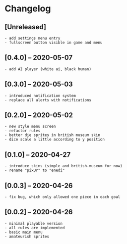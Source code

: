# Changelog

## [Unreleased]
    - add settings menu entry
    - fullscreen button visible in game and menu

## [0.4.0] – 2020-05-07
    - add AI player (white ai, black human)

## [0.3.0] – 2020-05-03
    - introduced notification system
    - replace all alerts with notifications

## [0.2.0] – 2020-05-02
    - new style menu screen
    - refactor rules
    - better die sprites in british museum skin
    - dice scale a little according to y position

## [0.1.0] – 2020-04-27
    - introduce skins (simple and british-museum for now)
    - rename "pixUr" to "enedi"

## [0.0.3] – 2020-04-26
    - fix bug, which only allowed one piece in each goal

## [0.0.2] – 2020-04-26
    - minimal playable version
    - all rules are implemented
    - basic main menu
    - amateurish sprites
